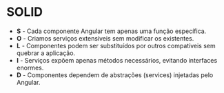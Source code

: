 # SOLID

- **S** - Cada componente Angular tem apenas uma função específica.
- **O** - Criamos serviços extensíveis sem modificar os existentes.
- **L** - Componentes podem ser substituídos por outros compatíveis sem quebrar a aplicação.
- **I** - Serviços expõem apenas métodos necessários, evitando interfaces enormes.
- **D** - Componentes dependem de abstrações (services) injetadas pelo Angular.
